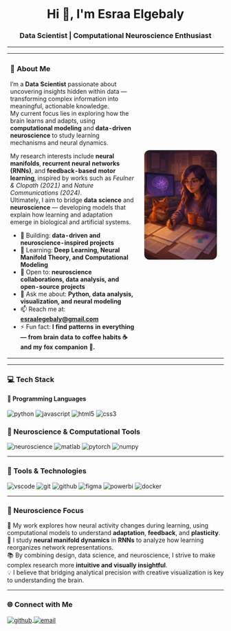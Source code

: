 <h1 align="center">Hi 👋, I'm Esraa Elgebaly</h1>
<h3 align="center">Data Scientist | Computational Neuroscience Enthusiast</h3>

---
<table>
<tr>
<td width="60%" valign="top">

### 🧠 About Me

I’m a **Data Scientist** passionate about uncovering insights hidden within data — transforming complex information into meaningful, actionable knowledge.  
My current focus lies in exploring how the brain learns and adapts, using **computational modeling** and **data-driven neuroscience** to study learning mechanisms and neural dynamics.

My research interests include **neural manifolds**, **recurrent neural networks (RNNs)**, and **feedback-based motor learning**, inspired by works such as *Feulner & Clopath (2021)* and *Nature Communications (2024)*.  
Ultimately, I aim to bridge **data science** and **neuroscience** — developing models that explain how learning and adaptation emerge in biological and artificial systems.

- 🔭 Building: **data-driven and neuroscience-inspired projects**  
- 🌱 Learning: **Deep Learning, Neural Manifold Theory, and Computational Modeling**  
- 👯 Open to: **neuroscience collaborations, data analysis, and open-source projects**  
- 💬 Ask me about: **Python, data analysis, visualization, and neural modeling**  
- 📫 Reach me at: **esraalegebaly@gmail.com**  
- ⚡ Fun fact: **I find patterns in everything — from brain data to coffee habits ☕ and my fox companion 🦊.**

</td>
<td width="40%" align="center" valign="middle">

<img src="https://raw.githubusercontent.com/esraalegebaly/esraalegebaly/main/cab7a206-9d24-4f94-8ddd-dff1aa5bcf69.png"
     alt="Esraa Elgebaly working on data science and neuroscience illustration"
     width="90%" style="border-radius:12px;"/>

</td>
</tr>
</table>

---

### 💻 Tech Stack

#### 🧩 Programming Languages
<p align="left">
  <img src="https://cdn.jsdelivr.net/gh/devicons/devicon/icons/python/python-original.svg" alt="python" width="40" height="40"/>
  <img src="https://cdn.jsdelivr.net/gh/devicons/devicon/icons/javascript/javascript-original.svg" alt="javascript" width="40" height="40"/>
  <img src="https://cdn.jsdelivr.net/gh/devicons/devicon/icons/html5/html5-original.svg" alt="html5" width="40" height="40"/>
  <img src="https://cdn.jsdelivr.net/gh/devicons/devicon/icons/css3/css3-original.svg" alt="css3" width="40" height="40"/>
</p>

### 🧠 Neuroscience & Computational Tools
<p align="left">
  <!-- Neuroscience -->
  <img src="https://cdn-icons-png.flaticon.com/512/4149/4149749.png" alt="neuroscience" width="40" height="40"/>

  <!-- MATLAB -->
  <img src="https://cdn.jsdelivr.net/gh/devicons/devicon/icons/matlab/matlab-original.svg" alt="matlab" width="40" height="40"/>

  <!-- PyTorch -->
  <img src="https://cdn.jsdelivr.net/gh/devicons/devicon/icons/pytorch/pytorch-original.svg" alt="pytorch" width="40" height="40"/>

  <!-- NumPy -->
  <img src="https://cdn.jsdelivr.net/gh/devicons/devicon/icons/numpy/numpy-original.svg" alt="numpy" width="40" height="40"/>
</p>

---

### 🧰 Tools & Technologies
<p align="left">
  <!-- VS Code -->
  <img src="https://cdn.jsdelivr.net/gh/devicons/devicon/icons/vscode/vscode-original.svg" alt="vscode" width="40" height="40"/>

  <!-- Git -->
  <img src="https://cdn.jsdelivr.net/gh/devicons/devicon/icons/git/git-original.svg" alt="git" width="40" height="40"/>

  <!-- GitHub -->
  <img src="https://cdn.jsdelivr.net/gh/devicons/devicon/icons/github/github-original.svg" alt="github" width="40" height="40"/>

  <!-- Figma -->
  <img src="https://cdn.jsdelivr.net/gh/devicons/devicon/icons/figma/figma-original.svg" alt="figma" width="40" height="40"/>

  <!-- Power BI -->
  <img src="https://upload.wikimedia.org/wikipedia/commons/c/cf/New_Power_BI_Logo.svg" alt="powerbi" width="40" height="40"/>

  <!-- Docker -->
  <img src="https://cdn.jsdelivr.net/gh/devicons/devicon/icons/docker/docker-original.svg" alt="docker" width="40" height="40"/>
</p>



---

### 🧩 Neuroscience Focus

🧬 My work explores how neural activity changes during learning, using computational models to understand **adaptation**, **feedback**, and **plasticity**.  
🔬 I study **neural manifold dynamics** in **RNNs** to analyze how learning reorganizes network representations.  
📚 By combining design, data science, and neuroscience, I strive to make complex research more **intuitive and visually insightful**.  
💡 I believe that bridging analytical precision with creative visualization is key to understanding the brain.

---

### 🌐 Connect with Me
<p align="left">
  <a href="https://github.com/esraalegebaly" target="blank">
    <img align="center" src="https://raw.githubusercontent.com/rahuldkjain/github-profile-readme-generator/master/src/images/icons/Social/github.svg" alt="github" height="30" width="40" />
  </a>
  <a href="mailto:esraalegebaly@gmail.com" target="blank">
    <img align="center" src="https://cdn-icons-png.flaticon.com/512/732/732200.png" alt="email" height="30" width="40" />
  </a>
</p>
